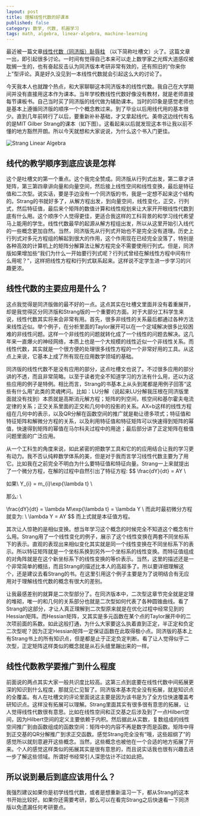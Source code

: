 ```yaml
---
layout: post
title: 理解线性代数的好课本
published: false
category: 数学, 代数, 机器学习
tags: math, algebra, linear-algebra, machine-learning
---
```


最近被一篇文章[线性代数（同济版）耻辱柱](https://zhuanlan.zhihu.com/p/199665495) （以下简称吐槽文）火了。这篇文章一出，即引起很多讨论。一时间有觉得自己本来可以走上数学家之光辉大道感叹被耽搁一生的，也有奋起反击认为同济版本考研非常有效的，还有照旧的“你来你上”型评论。真是好久没见到一本线性代数就会引起这么大的讨论了。

今天我本人也就蹭个热点，和大家聊聊这本同济版本的线性代数。我自己在大学期间并没有直接用这本作为课本。当年学校教线性代数好像没有教材，就是老师直接每节课板书。自己当时买了同济版的线代做为辅助课本。当时的印象是感觉老师也是基本上遵循同济版的顺序一个个概念教过来。到了毕业以后用线代用的基本很少。直到几年前转行了以后，要重新补补基础，才又拿起线代。美帝这边线代有名的是MIT Gilber Strang的课本（如下图）。这看起来以后就发现这本书让我以前不懂的地方豁然开朗。所以今天就想和大家说说，为什么这个书入门更佳。

![Strang Linear Algebra](https://i.gr-assets.com/images/S/compressed.photo.goodreads.com/books/1348384442l/179699.jpg)

## 线代的教学顺序到底应该是怎样

这个是吐槽文的第一个重点。这个我完全赞成。同济版从行列式出发，第二章才讲矩阵，第三第四章讲向量和向量空间，然后接上线性空间和线性变换，最后是特征值和二次型。说实话，要是手边没有一个同济版的书，我是一定想不起来这个结构的。Strang的书就好多了，从解方程出发，到向量空间，线性变化，正交，行列式，然后特征值，最后来个矩阵的数值计算和线性规划来让大家开开眼线性代数到底有什么用。这个顺序个人觉得更佳，更适合我这样的工科背景的和学习线代希望马上能用的学生。线性代数最早的起源从解方程组出发，所以从这里开始引入线代的一些概念更加自然。当然，同济版先从行列式开始也不是完全没有道理。历史上行列式对多元方程组的解起到很大的作用，这个作用现在已经完全没落了，特别是各种高效的计算机上的矩阵分解算法让解方程完全不需要使用行列式。但是，同济版如果增加些“我们为什么一开始要行列式呢？行列式曾经在解线性方程中间有什么用呢？”，这样把线性方程和行列式联系起来。这样说不定学生进一步学习的兴趣更浓。

## 线性代数的主要应用是什么？

这点我觉得是同济版做的最不好的一点。这点其实在吐槽文里面并没有着重展开，却是我觉得区分同济版和Strang版的一个重要的方面。对于大部分工科学生来说，线性代数其实将来会非常有用。首先，很多非线性的关系最后都通过各种方法来线性近似。举个例子，在分析里面的Taylor展开可以在一个定域解决很多比较困难的非线性问题。这样一个非线性的问题就转化成了一个线性的问题去解决。这几年来一直爆火的神经网络，本质上也是一个大规模的线性近似一个非线性关系。而线性代数，其实就是一个很方便的处理很多线性方程的一个非常好用的工具。从这点上来说，它基本上成了所有现在应用数学领域的基础。

同济版的线性代数不是没有应用的部分，这点吐槽文也说了。不过很多应用的部分讲的不透，而且非常简略。以至于读者完全不知道学习的方法有什么用，还以为这些应用的例子是特例。相比而言，Strang的书基本上从头到尾都是用例子回答“这些有什么用”此类的灵魂拷问。比如：LU分解（说起来LU分解我压根在同济版里面就没有找到）本质就是高斯消元解方程；矩阵的列空间，核空间和基尔霍夫电流定律的关系；正交关系里面的正交和几何中的投影的关系。AX=b这样的线性方程组在几何中的表示，以及QR分解在函数空间的推广就是勒让德多项式；特征值和特征矩阵和解微分方程的关系，以及利用特征值和特征矩阵可以快速得到矩阵的幂值，快速得到矩阵的幂值在马尔科夫过程中的用途；最后部分讲了正定矩阵在极值问题里面的广泛应用。

从一个工科生的角度来说，如此紧密的把数学工具和它的的应用结合让我的学习更有动力。我不否认纯粹数学体系的美，但是对于我而言学习线性代数主要为了用它。比如我在之前完全不明白为什么要特征值和特征向量。Strang一上来就提出了一个微分方程，在解的过程中自然引出了特征方程:
$$
\frac{dY}{dt} = AY \\

如果\ Y_{i} = m_{i}\exp{\lambda t} \\

那么: \\

\frac{dY}{dt} = \lambda M\exp{\lambda t} = \lambda Y \\
而此时最初微分方程就变为: \\
\lambda Y = AY
$$
而上式就是本征值方程。

其次让人惊艳的是相似变换。想当年学习这个概念的时候完全不知道这个概念有什么用。Strang用了一个线性变化的例子，展示了这个线性变换在两套不同坐标系下的表示。直观的表现出来相似变化其实就是同一个线性变换在不同坐标系下的表示。所以特征矩阵就是一个坐标系换到另外一个坐标系的线性变换。而特征值组成的对角阵就是在这个新坐标系下的线性变换的等价表示。当然，这里的描述还是一个非常简单的概括，而且Strang的描述比本人的高超多了。所以要详细理解这个，还是建议去看Strang的书。在这里引用这个例子主要是为了说明结合有无应用对于理解线性代数的概念有很大的差别。

让我最感差别的就算是二次型部分了。在同济版本中，二次型这章节完全就是定理的堆砌，唯一的和几何的关系部分也就是二次型如何代表了各种圆锥曲线。看了Strang的这部分，才让人真正理解到二次型原来就是在优化过程中经常见到的Hessian矩阵。而Hessian矩阵，又其实是多元函数在某个点的Taylor展开中的二次项前面的系数。如此这般打通，为什么大家要这么执着直到正定，半正定和负定二次型呢？因为正定Hessian矩阵一定保证函数在此取得极小点。同济版的基本上有Strang书上的所有知识点，但是都是止于正定负定判断。看了让人觉得似乎二次型，正定矩阵这样类似的概念就是从石头缝里蹦出来的一样。

## 线性代数教学要推广到什么程度

前面说的两点其实大家一般共识度比较高。这第三点到底要在线性代数中间拓展更深的知识到什么程度，那就见仁见智了。同济版本基本完全没有拓展，就是知识点的全覆盖。有人在吐槽文的评论里面说这主要是因为该书是为了全方位快速覆盖考研知识点。这样没有拓展可以理解。Strang里面其实有很多很有意思的拓展，让人觉得线性代数很有意思。比如在线性空间和正交基之后涉及到了一点Hilbert空间，因为Hilbert空间的定义主要依赖于内积。然后据此从实数，复数组成的线性空间推广到由函数组成的函数空间：矩阵中的内容不再是数字而是函数。矩阵中得到正交基的QR分解推广到求正交函数。感觉Strang完全没有“哦，这些超纲了”的感觉所以就刻意避开这些概念。当然，这些概念也被他在一个合适的地方拓展了开来。个人的感觉这样类似的拓展其实是很有意思的，而且说实话我也很有兴趣去进一步了解这些领域。所谓好书经常引人深思估计不过如此把。

## 所以说到最后到底应该用什么？

我强烈建议如果你是初学线性代数，或者是想重新温习一下，都从Strang的这本书开始比较好。如果你还需要考研，那么可以在看完Strang之后快速看一下同济版以免遗漏任何考研要点。